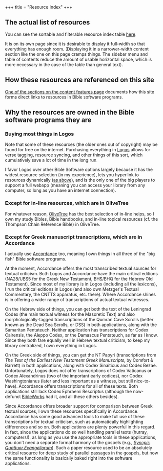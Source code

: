 +++
title = "Resource Index"
+++

## The actual list of resources

You can see the sortable and filterable resource index table [here](/resource-index-table).

It is on its own page since it is desirable to display it full-width so that everything has enough room. (Displaying it in a narrower-width content section like the one on this page cramps things. The sidebar menu and table of contents reduce the amount of usable horizontal space, which is more necessary in the case of the table than general text).

## How these resources are referenced on this site

[One of the sections on the content features page](/about-the-site/content-features/#how-the-direct-resource-links-work) documents how this site forms direct links to resources in Bible software programs.

## Why the resources are owned in the Bible software programs they are

### Buying most things in Logos

Note that some of these resources (the older ones out of copyright) may be found for free on the internet. Purchasing everything in [Logos](https://www.logos.com/) allows for verse tagging, resource syncing, and other things of this sort, which cumulatively save a lot of time in the long run.

I favor Logos over other Bible Software options largely because it has the widest resource selection (in my experience), lets you hyperlink to resources dynamically ([as above](#how-these-resources-are-referenced-on-this-site)), and is the only one of the big players to support a full webapp (meaning you can access your library from any computer, so long as you have an internet connection).

### Except for in-line resources, which are in OliveTree

For whatever reason, [OliveTree](https://www.olivetree.com/) has the best selection of in-line helps, so I own my study Bibles, Bible handbooks, and in-line topical resources (cf. the Thompson Chain Reference Bible) in OliveTree.

### Except for Greek manuscript transcriptions, which are in Accordance

I actually use [Accordance](https://accordancebible.com/) too, meaning I own things in all three of the "big fish" Bible software programs.

At the moment, Accordance offers the most transcribed textual sources for textual criticism. Both Logos and Accordance have the main critical editions (NA28/UBS5 for the Greek New Testament, BHS/BHQ for the Hebrew Old Testament). Since most of my library is in Logos (including all the lexicons), I run the critical editions in Logos (and also own Metzger's Textual Commentary, the CNTTS apparatus, etc. there). Where Accordance shines is in offering a wider range of transcriptions of actual textual witnesses.
    
On the Hebrew side of things, you can get both the text of the Leningrad Codex (the main textual witness for the Masoretic Text) and also morphologically-tagged transcriptions of the Qumran Cave Scrolls (better known as the Dead Sea Scrolls, or DSS) in both applications, along with the Samaritan Pentateuch. Neither application has transcriptions for Codex Cairensis, the Aleppo Codex, or the Damascus Pentateuch, as far as I know. Since they both fare equally well in Hebrew textual criticism, to keep my library centralized, I own everything in Logos.

On the Greek side of things, you can get the NT Papyri (transcriptions from *The Text of the Earliest New Testament Greek Manuscripts*, by Comfort & Barrett) in both applications, along with Codex Sinaiticus and Codex Bezae. Unfortunately, Logos does not offer transcriptions of Codex Vaticanus or Codex Alexandrinus (two of the important early codices), nor Codex Washingtonianus (later and less important as a witness, but still nice-to-have). Accordance offers transcriptions for all of these texts. Both applications still lack Codex Ephraemi Rescriptus (although the now-defunct [BibleWorks](https://bibleworks.com/) had it, and all these others besides).

Since Accordance offers broader support for comparison between Greek textual sources, I own these resources specifically in Accordance. Accordance has some good advanced tools to make full use of these transcriptions for textual criticism, such as automatically highlighting differences and so on. Both applications are plenty powerful in this regard. In fact, since the applications do so well handling parallel texts (hurray, computers!), as long as you use the appropriate tools in these applications, you don't need a separate formal harmony of the gospels (e.g., [*Synopis Quattuor Evangeliorum*](https://www.amazon.com/Synopsis-Four-Gospels-Quattuor-Evangeliorum/dp/3438054051/)). Such a paper resource used to be an absolutely critical resource for deep study of parallel passages in the gospels, but now the same functionality is basically baked right into the software applications.

<!--

I document my recommended resources for different groups of Christians in separate write-ups [linked on the Links page](/links/#bible-study-resources).

Explanations regarding resource selection (i.e., justifications for using and recommending all these resources) are found on these group-specific pages. The table below is just an index for reference.

-->